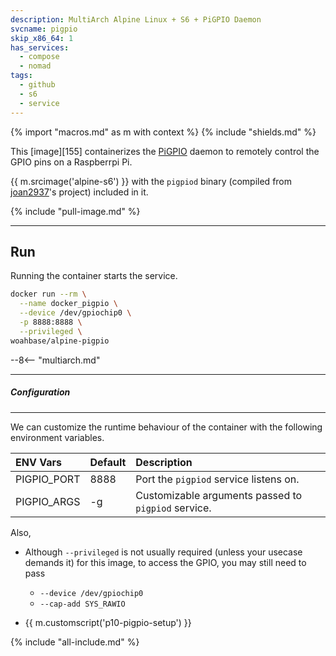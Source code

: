 ```yaml
---
description: MultiArch Alpine Linux + S6 + PiGPIO Daemon
svcname: pigpio
skip_x86_64: 1
has_services:
  - compose
  - nomad
tags:
  - github
  - s6
  - service
---
```


{% import "macros.md" as m with context %}
{% include "shields.md" %}

This [image][155] containerizes the [PiGPIO][1] daemon to remotely
control the GPIO pins on a Raspberrpi Pi.

{{ m.srcimage('alpine-s6') }} with the `pigpiod` binary (compiled
from [joan2937][2]'s project) included in it.

{% include "pull-image.md" %}

---
Run
---

Running the container starts the service.

``` sh
docker run --rm \
  --name docker_pigpio \
  --device /dev/gpiochip0 \
  -p 8888:8888 \
  --privileged \
woahbase/alpine-pigpio
```

--8<-- "multiarch.md"

---
##### Configuration
---

We can customize the runtime behaviour of the container with the
following environment variables.

| ENV Vars    | Default | Description
| :---        | :---    | :---
| PIGPIO_PORT | 8888    | Port the `pigpiod` service listens on.
| PIGPIO_ARGS | -g      | Customizable arguments passed to `pigpiod` service.

Also,

* Although `--privileged` is not usually required (unless your
  usecase demands it) for this image, to access the GPIO, you may
  still need to pass

    * `--device /dev/gpiochip0`
    * `--cap-add SYS_RAWIO`

* {{ m.customscript('p10-pigpio-setup') }}

[1]: https://abyz.me.uk/rpi/pigpio/
[2]: https://github.com/joan2937/pigpio/
[3]: https://github.com/zinen/docker-alpine-pigpiod/

{% include "all-include.md" %}
